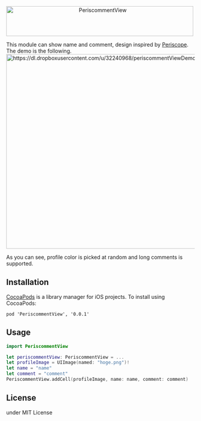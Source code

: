 <a align="center">
<img src="https://dl.dropboxusercontent.com/u/32240968/periscommentView.png" alt="PeriscommentView" width="500" height="80">
</p>

This module can show name and comment, design inspired by [Periscope](http://periscope.tv).
The demo is the following.
<img alt="https://dl.dropboxusercontent.com/u/32240968/periscommentViewDemo.gif" alt="gifimage" width="628" height="520">

As you can see, profile color is picked at random and long comments is supported.

## Installation
[CocoaPods](http://cocoapods.org) is a library manager for iOS projects. To install using CocoaPods:
```
pod 'PeriscommentView', '0.0.1'
```

## Usage
``` swift
import PeriscommentView

let periscommentView: PeriscommentView = ...
let profileImage = UIImage(named: "hoge.png")!
let name = "name"
let comment = "comment"
PeriscommentView.addCell(profileImage, name: name, comment: comment)
```

## License
under MIT License
